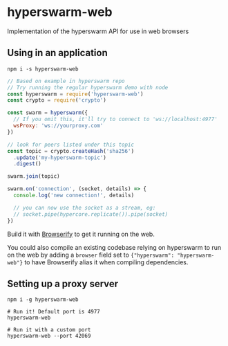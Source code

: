 # hyperswarm-web
Implementation of the hyperswarm API for use in web browsers


## Using in an application

```
npm i -s hyperswarm-web
```

```js
// Based on example in hyperswarm repo
// Try running the regular hyperswarm demo with node
const hyperswarm = require('hyperswarm-web')
const crypto = require('crypto')

const swarm = hyperswarm({
  // If you omit this, it'll try to connect to 'ws://localhost:4977'
  wsProxy: 'ws://yourproxy.com'
})

// look for peers listed under this topic
const topic = crypto.createHash('sha256')
  .update('my-hyperswarm-topic')
  .digest()

swarm.join(topic)

swarm.on('connection', (socket, details) => {
  console.log('new connection!', details)

  // you can now use the socket as a stream, eg:
  // socket.pipe(hypercore.replicate()).pipe(socket)
})
```

Build it with [Browserify](http://browserify.org/) to get it running on the web.

You could also compile an existing codebase relying on hyperswarm to run on the web by adding a `browser` field set to `{"hyperswarm": "hyperswarm-web"}` to have Browserify alias it when compiling dependencies.

## Setting up a proxy server

```
npm i -g hyperswarm-web

# Run it! Default port is 4977
hyperswarm-web

# Run it with a custom port
hyperswarm-web --port 42069
```
